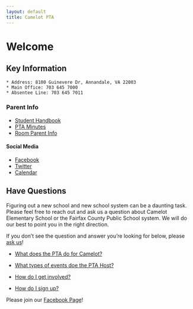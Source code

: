 ```yaml
---
layout: default
title: Camelot PTA
---
```


# Welcome

## Key Information
    * Address: 8100 Guinevere Dr, Annandale, VA 22003
    * Main Office: 703 645 7000
    * Absentee Line: 703 645 7011

### Parent Info
* [Student Handbook](https://drive.google.com/file/d/0B08CHuPjOEKWdXBvVHg5UFNuYlE/view)
* [PTA Minutes](https://drive.google.com/folderview?id=0B08CHuPjOEKWRndSNDQ5V1BPS2c&usp=sharing)
* [Room Parent Info](https://docs.google.com/document/d/1flRDz1Fg9XccEyeV3eakP7Ujgv_rUeWGAPkcB5KY2U8/edit?usp=sharing)

#### Social Media
* [Facebook](http://www.facebook.com/camelotpta)
* [Twitter](http://twitter.com/camelotPTA)
* [Calendar](https://calendar.google.com/calendar/embed?src=camelot.elementary.pta%40gmail.com&ctz=America/New_York)

## Have Questions

Figuring out a new school and new school system can be a daunting task. Please feel free to reach out and ask us a question about Camelot Elementary School or the Fairfax County Public School system. We will do our best to point you in the right direction.

If you don’t see the question and answer you’re looking for below, please <a href="mailto:webmaster@camelotpta.org?Subject=Website%20Question">ask us</a>!

* [What does the PTA do for Camelot?](/pta)

* [What types of events doe the PTA Host?](/events)

* [How do I get involved?](/participate)

* [How do I sign up?](/sign-up)

Please join our [Facebook Page](http://www.facebook.com/camelotpta)!
